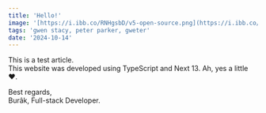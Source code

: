 ```yaml
---
title: 'Hello!'
image: '[https://i.ibb.co/RNHgsbD/v5-open-source.png](https://i.ibb.co/M2ChB3y/Gwen-and-Peter-walking-through-the-park-in-The-Amazing-Spider-Man-2.png)'
tags: 'gwen stacy, peter parker, gweter'
date: '2024-10-14'
---
```


This is a test article. \
This website was developed using TypeScript and Next 13. Ah, yes a little ❤️.

Best regards, <br>
Burâk, Full-stack Developer.
